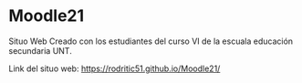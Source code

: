 # Moodle21

Situo Web Creado con los estudiantes del curso VI de la escuala educación secundaria UNT.

Link del situo web: https://rodritic51.github.io/Moodle21/ 
